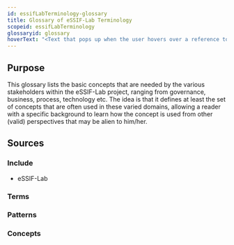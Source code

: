 ```yaml
---
id: essifLabTerminology-glossary
title: Glossary of eSSIF-Lab Terminology
scopeid: essifLabTerminology
glossaryid: glossary
hoverText: "<Text that pops up when the user hovers over a reference to this eSSIF-Lab Terminology glossary>"
---
```


## Purpose
<!--State the purpose(s) that this glossary aims to fulfill, in such a way that readers can easily determine whether or not it is useful for them to use it.-->
This glossary lists the basic concepts that are needed by the various stakeholders within the eSSIF-Lab project, ranging from governance, business, process, technology etc. The idea is that it defines at least the set of concepts that are often used in these varied domains, allowing a reader with a specific background to learn how the concept is used from other (valid) perspectives that may be alien to him/her.

## Sources
<!--Here, the sources should be identified from which the glossary entries (and their descriptions) are to be collected-->

### Include
<!--Specify the scope-files that are to serve as a source for this glossary-->
* eSSIF-Lab

### Terms
<!--Specify the term-files that are to serve as a source for this glossary. If a term is defined in a scope as well as in a term-file  the latter takes precedence.-->

### Patterns
<!--Specify the pattern-files that are to serve as a source for this glossary. If a term is defined in a scope or as a term as well as in a pattern-file  the latter takes precedence.-->

### Concepts
<!--Specify the concept-files that are to serve as a source for this glossary. If a term is defined in a scope, or as a term, or in a pattern as well as in a concept-file  the latter takes precedence.-->

<!--
---
## Footnotes

[//]: # This (optional) section contains any footnotes that may have been specified in the text above.

[^1]: the text for footnote [^1] goes here.

-->
